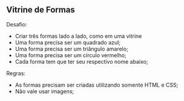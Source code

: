 ## Vitrine de Formas
Desafio: 
- Criar três formas lado a lado, como em uma vitrine
- Uma forma precisa ser um quadrado azul;
- Uma forma precisa ser um triângulo amarelo;
- Uma forma precisa ser um círculo vermelho;
- Cada forma tem que ter seu respectivo nome abaixo;

Regras:
- As formas precisam ser criadas utilizando somente HTML e CSS;
- Não vale usar imagens;